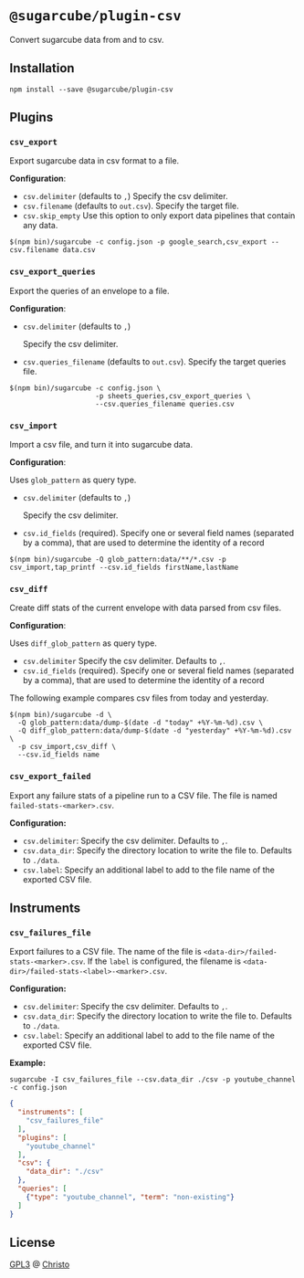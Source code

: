 # `@sugarcube/plugin-csv`

Convert sugarcube data from and to csv.

## Installation

```shell
npm install --save @sugarcube/plugin-csv
```

## Plugins

### `csv_export`

Export sugarcube data in csv format to a file.

**Configuration**:

- `csv.delimiter` (defaults to `,`) Specify the csv delimiter.
- `csv.filename` (defaults to `out.csv`). Specify the target file.
- `csv.skip_empty` Use this option to only export data pipelines that contain
  any data.

```shell
$(npm bin)/sugarcube -c config.json -p google_search,csv_export --csv.filename data.csv
```

### `csv_export_queries`

Export the queries of an envelope to a file.

**Configuration**:

- `csv.delimiter` (defaults to `,`)

  Specify the csv delimiter.

- `csv.queries_filename` (defaults to `out.csv`). Specify the target queries file.

```shell
$(npm bin)/sugarcube -c config.json \
                     -p sheets_queries,csv_export_queries \
                     --csv.queries_filename queries.csv
```

### `csv_import`

Import a csv file, and turn it into sugarcube data.

**Configuration**:

Uses `glob_pattern` as query type.

- `csv.delimiter` (defaults to `,`)

  Specify the csv delimiter.

- `csv.id_fields` (required). Specify one or several field names (separated by
  a comma), that are used to determine the identity of a record

```shell
$(npm bin)/sugarcube -Q glob_pattern:data/**/*.csv -p csv_import,tap_printf --csv.id_fields firstName,lastName
```

### `csv_diff`

Create diff stats of the current envelope with data parsed from csv files.

**Configuration**:

Uses `diff_glob_pattern` as query type.

- `csv.delimiter` Specify the csv delimiter. Defaults to `,`.
- `csv.id_fields` (required). Specify one or several field names (separated by
  a comma), that are used to determine the identity of a record

The following example compares csv files from today and yesterday.

```shell
$(npm bin)/sugarcube -d \
  -Q glob_pattern:data/dump-$(date -d "today" +%Y-%m-%d).csv \
  -Q diff_glob_pattern:data/dump-$(date -d "yesterday" +%Y-%m-%d).csv \
  -p csv_import,csv_diff \
  --csv.id_fields name
```

### `csv_export_failed`

Export any failure stats of a pipeline run to a CSV file. The file is named `failed-stats-<marker>.csv`.

**Configuration:**

- `csv.delimiter`: Specify the csv delimiter. Defaults to `,`.
- `csv.data_dir`: Specify the directory location to write the file to. Defaults to `./data`.
- `csv.label`: Specify an additional label to add to the file name of the exported CSV file.

## Instruments

### `csv_failures_file`

Export failures to a CSV file. The name of the file is `<data-dir>/failed-stats-<marker>.csv`. If the `label` is configured, the filename is `<data-dir>/failed-stats-<label>-<marker>.csv`.

**Configuration:**

- `csv.delimiter`: Specify the csv delimiter. Defaults to `,`.
- `csv.data_dir`: Specify the directory location to write the file to. Defaults to `./data`.
- `csv.label`: Specify an additional label to add to the file name of the exported CSV file.

**Example:**

```shell
sugarcube -I csv_failures_file --csv.data_dir ./csv -p youtube_channel -c config.json
```

```json
{
  "instruments": [
    "csv_failures_file"
  ],
  "plugins": [
    "youtube_channel"
  ],
  "csv": {
    "data_dir": "./csv"
  },
  "queries": [
    {"type": "youtube_channel", "term": "non-existing"}
  ]
}
```

## License

[GPL3](./LICENSE) @ [Christo](christo@cryptodrunks.net)
